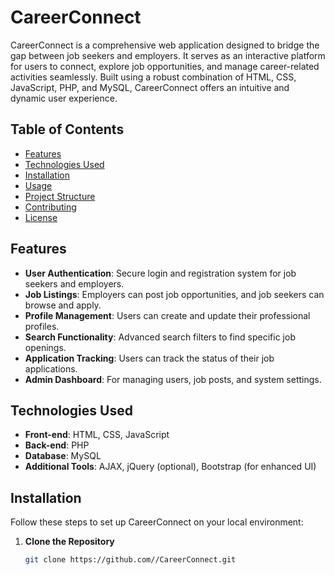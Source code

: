 # CareerConnect

CareerConnect is a comprehensive web application designed to bridge the gap between job seekers and employers. It serves as an interactive platform for users to connect, explore job opportunities, and manage career-related activities seamlessly. Built using a robust combination of HTML, CSS, JavaScript, PHP, and MySQL, CareerConnect offers an intuitive and dynamic user experience.

## Table of Contents
- [Features](#features)
- [Technologies Used](#technologies-used)
- [Installation](#installation)
- [Usage](#usage)
- [Project Structure](#project-structure)
- [Contributing](#contributing)
- [License](#license)

## Features
- **User Authentication**: Secure login and registration system for job seekers and employers.
- **Job Listings**: Employers can post job opportunities, and job seekers can browse and apply.
- **Profile Management**: Users can create and update their professional profiles.
- **Search Functionality**: Advanced search filters to find specific job openings.
- **Application Tracking**: Users can track the status of their job applications.
- **Admin Dashboard**: For managing users, job posts, and system settings.

## Technologies Used
- **Front-end**: HTML, CSS, JavaScript
- **Back-end**: PHP
- **Database**: MySQL
- **Additional Tools**: AJAX, jQuery (optional), Bootstrap (for enhanced UI)

## Installation
Follow these steps to set up CareerConnect on your local environment:

1. **Clone the Repository**
   ```bash
   git clone https://github.com//CareerConnect.git

<?php
$host = 'localhost';
$db = 'job_portal';
$user = 'rohitc6261@gmail.com';
$password = 'RohCha6261@';
?>

